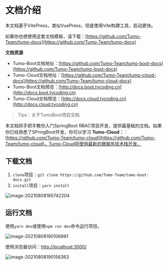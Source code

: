 # 文档介绍

本文档基于VitePress，类似VuePress，但是使用Vite构建工具，启动更快。

如果你也想使用这套文档模板，请下载：[https://github.com/Tumo-Team/tumo-docs](https://github.com/Tumo-Team/tumo-docs)



**文档资源**

- Tumo-Boot文档地址：[https://github.com/Tumo-Team/tumo-boot-docs](https://github.com/Tumo-Team/tumo-boot-docs)
- Tumo-Cloud文档地址：[https://github.com/Tumo-Team/tumo-cloud-docs](https://github.com/Tumo-Team/tumo-cloud-docs)
- Tumo-Boot文档预览：[http://docs.boot.tycoding.cn](http://docs.boot.tycoding.cn)
- Tumo-Cloud文档预览：[http://docs.cloud.tycoding.cn](http://docs.cloud.tycoding.cn)



> Tips：关于TumoBoot项目文档

本文档将手把手教你入门SpringBoot RBAC项目开发，提供最基础的文档。如果你已经熟悉了SPringBoot开发，你可以学习 **Tumo-Cloud：**：[https://github.com/Tumo-Team/tumo-cloud](https://github.com/Tumo-Team/tumo-cloud)，Tumo-Cloud将使用最新的微服务技术栈开发。



## 下载文档

1. `clone`项目：`git clone https://github.com/Tumo-Team/tumo-boot-docs.git`
2. `install`项目：`yarn install`



![image-20210808185742204](http://cdn.tycoding.cn/20210808185742.png)

## 运行文档

使用`yarn dev`或使用`npm run dev`命令运行项目。

![image-20210808190106881](http://cdn.tycoding.cn/20210808190106.png)

使用浏览器访问：[http://localhost:3000/](http://localhost:3000/)

![image-20210808190156363](http://cdn.tycoding.cn/20210808190156.png)

